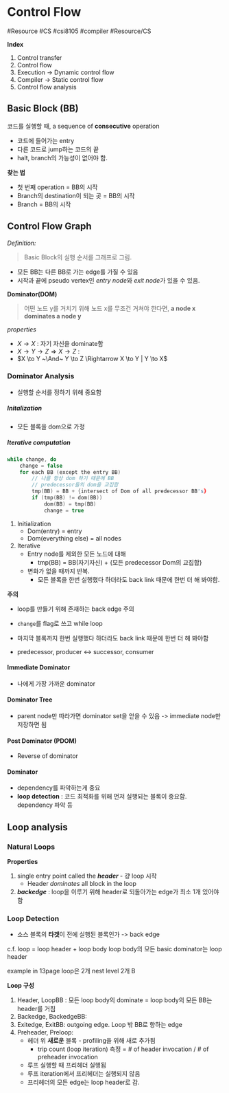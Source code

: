 # Control Flow
#Resource #CS #csi8105 #compiler #Resource/CS 

**Index**
1. Control transfer
2. Control flow
3. Execution -> Dynamic control flow
4. Compiler -> Static control flow
5. Control flow analysis

## Basic Block (BB)

코드를 실행할 때, a sequence of **consecutive** operation
- 코드에 들어가는 entry
- 다른 코드로 jump하는 코드의 끝
- halt, branch의 가능성이 없어야 함.

**찾는 법**
- 첫 번째 operation = BB의 시작
- Branch의 destination이 되는 곳 = BB의 시작
- Branch = BB의 시작
## Control Flow Graph

*Definition:*
> Basic Block의 실행 순서를 그래프로 그림.

- 모든 BB는 다른 BB로 가는 edge를 가질 수 있음
- 시작과 끝에 pseudo vertex인 *entry node*와 *exit node*가 있을 수 있음.

**Dominator(DOM)**
> 어떤 노드 y를 거치기 위해 노드 x를 무조건 거쳐야 한다면, **a node x dominates a node y**

*properties*
- $X \to X$ : 자기 자신을 dominate함
- $X \to Y \to Z \Rightarrow X \to Z$ :
- $X \to Y ~\And~ Y \to Z \Rightarrow X \to Y | Y \to X$

### Dominator Analysis
- 실행할 순서를 정하기 위해 중요함

##### Initalization
- 모든 블록을 dom으로 가정
##### Iterative computation
```c
while change, do
	change = false
	for each BB (except the entry BB)
		// 나를 항상 dom 하기 때문에 BB
		// predecessor들의 dom을 교집합 
		tmp(BB) = BB + {intersect of Dom of all predecessor BB's}
		if (tmp(BB) != dom(BB))
			dom(BB) = tmp(BB)
			change = true
```

1. Initialization
	- Dom(entry) = entry 
	- Dom(everything else) = all nodes
2. Iterative
	- Entry node를 제외한 모든 노드에 대해 
		- tmp(BB) = BB(자기자신) + {모든 predecessor Dom의 교집합}
	- 변화가 없을 때까지 반복.
		- 모든 블록을 한번 실행했다 하더라도 back link 때문에 한번 더 해 봐야함.

**주의**
- loop를 만들기 위해 존재하는 back edge  주의

- `change`를 flag로 쓰고 while loop
- 마지막 블록까지 한번 실행했다 하더라도 back link 때문에 한번 더 해 봐야함
- predecessor, producer <-> successor, consumer 

#### Immediate Dominator

- 나에게 가장 가까운 dominator

#### Dominator Tree

- parent node만 따라가면 dominator set을 얻을 수 있음 -> immediate node만 저장하면 됨

#### Post Dominator (PDOM)

- Reverse of dominator


#### Dominator 

- dependency를 파악하는게 중요
- **loop detection** : 코드 최적화를 위해 먼저 실행되는 블록이 중요함. dependency 파악 등

## Loop analysis

### Natural Loops

**Properties**

1. single entry point called the ***header*** - 걍 loop 시작
	- Header *dominates* all block in the loop
2.  ***backedge*** : loop을 이루기 위해 header로 되돌아가는 edge가 최소 1개 있어야 함

### Loop Detection

-  소스 블록의 **타겟**이 전에 실행된 블록인가 -> back edge

c.f. loop = loop header + loop body
loop body의 모든 basic dominator는 loop header

example in 13page
loop은 2개
nest level 2개
B

**Loop 구성**
1. Header, LoopBB : 모든 loop body의 dominate = loop body의 모든 BB는 header를 거침
2. Backedge, BackedgeBB: 
3. Exitedge, ExitBB: outgoing edge. Loop 밖 BB로 향하는 edge
4. Preheader, Preloop: 
	- 헤더 위 **새로운** 블록 - profiling을 위해 새로 추가됨
		- trip count (loop iteration) 측정 = # of header invocation / # of preheader invocation
	- 루프 실행할 때 프리헤더 실행됨
	- 루프 iteration에서 프리헤더는 실행되지 않음
	- 프리헤더의 모든 edge는 loop header로 감.

